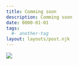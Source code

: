 ```yaml
---
title: Comming soon
description: Comming soon
date: 0000-01-01
tags:
  #- another-tag
layout: layouts/post.njk
---
```


<img src="https://cdn.pixabay.com/photo/2016/08/04/09/05/coming-soon-1568623_960_720.jpg" />
